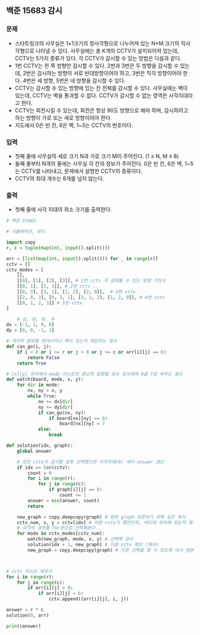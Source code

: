 ## 백준 15683 감시

### 문제
* 스타트링크의 사무실은 1×1크기의 정사각형으로 나누어져 있는 N×M 크기의 직사각형으로 나타낼 수 있다. 사무실에는 총 K개의 CCTV가 설치되어져 있는데, CCTV는 5가지 종류가 있다. 각 CCTV가 감시할 수 있는 방법은 다음과 같다.
* 1번 CCTV는 한 쪽 방향만 감시할 수 있다. 2번과 3번은 두 방향을 감시할 수 있는데, 2번은 감시하는 방향이 서로 반대방향이어야 하고, 3번은 직각 방향이어야 한다. 4번은 세 방향, 5번은 네 방향을 감시할 수 있다.
* CCTV는 감시할 수 있는 방향에 있는 칸 전체를 감시할 수 있다. 사무실에는 벽이 있는데, CCTV는 벽을 통과할 수 없다. CCTV가 감시할 수 없는 영역은 사각지대라고 한다.
* CCTV는 회전시킬 수 있는데, 회전은 항상 90도 방향으로 해야 하며, 감시하려고 하는 방향이 가로 또는 세로 방향이어야 한다.
* 지도에서 0은 빈 칸, 6은 벽, 1~5는 CCTV의 번호이다.

### 입력
* 첫째 줄에 사무실의 세로 크기 N과 가로 크기 M이 주어진다. (1 ≤ N, M ≤ 8)
* 둘째 줄부터 N개의 줄에는 사무실 각 칸의 정보가 주어진다. 0은 빈 칸, 6은 벽, 1~5는 CCTV를 나타내고, 문제에서 설명한 CCTV의 종류이다. 
* CCTV의 최대 개수는 8개를 넘지 않는다.

### 출력
* 첫째 줄에 사각 지대의 최소 크기를 출력한다.

```python
# 백준 15683

# 시뮬레이션, dfs

import copy
r, c = tuple(map(int, input().split()))

arr = [list(map(int, input().split())) for _ in range(r)]
cctv = []
cctv_modes = [
    [],
    [[0], [1], [2], [3]], # 1번 cctv 가 살펴볼 수 있는 방향 가짓수
    [[0, 1], [2, 3]], # 2번 cctv ..
    [[0, 3], [3, 1], [1, 2], [2, 0]],  # 3번 cctv
    [[2, 0, 3], [0, 3, 1], [3, 1, 2], [1, 2, 0]], # 4번 cctv
    [[0, 1, 2, 3]] # 5번 cctv
]

    # 상, 하, 좌, 우
dx = [-1, 1, 0, 0]
dy = [0, 0, -1, 1]

# 격자의 범위를 벗어나거나 벽이 있는지 확인하는 함수
def can_go(i, j):
    if i < 0 or i >= r or j < 0 or j >= c or arr[i][j] == 6:
        return False
    return True

# [x][y] 위치에서 mode 리스트의 원소의 방향을 모두 감시하며 0을 7로 바꾸는 함수
def watch(board, mode, x, y):
    for dir in mode:
        nx, ny = x, y
        while True:
            nx += dx[dir]
            ny += dy[dir]
            if can_go(nx, ny):
                if board[nx][ny] == 0:
                    board[nx][ny] = 7
            else:
                break

def solution(idx, graph):
    global answer

    # 모든 cctv가 감시할 방향 선택했으면 사각지대(0) 세어 answer 갱신
    if idx == len(cctv):
        count = 0
        for i in range(r):
            for j in range(c):
                if graph[i][j] == 0:
                    count += 1
        answer = min(answer, count)
        return

    new_graph = copy.deepcopy(graph) # 원본 graph 보존하기 위해 깊은 복사
    cctv_num, x, y = cctv[idx] # 이번 cctv가 몇번인지, 어디에 위치해 있는지 확인
    # 각각의 경우를 for문으로 선택해본다
    for mode in cctv_modes[cctv_num]:
        watch(new_graph, mode, x, y) # 선택해 감시
        solution(idx + 1, new_graph) # 다음 cctv 확인 (재귀)
        new_graph = copy.deepcopy(graph) # 다른 선택을 할 수 있도록 다시 원본 graph 깊은 복사



# cctv 리스트 채우기
for i in range(r):
    for j in range(c):
        if arr[i][j] > 0:
            if arr[i][j] < 6:
                cctv.append((arr[i][j], i, j))

answer = r * c
solution(0, arr)

print(answer)


```

